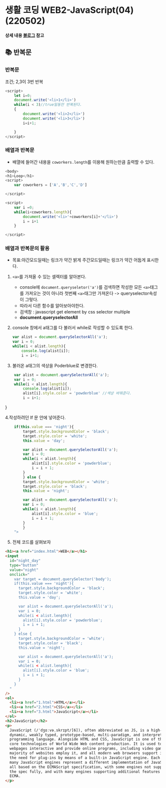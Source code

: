 # 생활 코딩 WEB2-JavaScript(04)(220502)

**상세 내용 [블로그](https://opentutorials.org/course/3085/18868) 참고**

## 📚 반복문

### 반복문

조건; 2,3이 3번 반복

```js
<script>
    let i=0;
    document.write('<li>1</li>')
    while(i < 3)//true일동안 반복된다.
    {
        document.write('<li>2</li>')
        document.write('<li>3</li>')
        i=i+1;

    }
</script>
```

### 배열과 반복문

- 배열에 들어간 내용을 `coworkers.length`를 이용해 원하는만큼 출력할 수 있다.

```js
<body>
<h1>Loop</h1>
<script>
    var coworkers = ['A','B','C','D']

</script>

<script>
    var i =0;
    while(i<coworkers.length){
        document.write('<li>'+coworkers[i]+'</li>')
        i = i+1
    }

</script>
```

### 배열과 반복문의 활용

- 목표:야간모드일때는 링크가 약간 밝게 주간모드일때는 링크가 약간 어둡게 표시한다.

1. `<a>`를 가져올 수 있는 셀렉터를 알아본다.

   - console에 `document.queryseletor('a')`를 검색하면 작성한 모든 `<a>`태그를 가져오는 것이 아니라 첫번째 `<a>`태그만 가져온다 -> queryselector속성이 그렇다.
   - 따라서 다른 함수를 알아보아야한다.
   - 검색창 : javascript get element by css selector multiple
   - **document.queryselectorAll**

2. console 창에서 a태그를 다 불러서 while로 작성할 수 있도록 한다.
   ```js
   var alist = document.querySelectorAll('a');
   var i = 0;
   while(i < alist.length){
       console.log(alist[i]);
       i = i+1;
   ```
3. 불러온 a태그의 색상을 Poderblue로 변경한다.

```js
    var alist = document.querySelectorAll('a');
    var i = 0;
    while(i < alist.length){
        console.log(alist[i]);
        alist[i].style.color = 'powderblue' //색상 바꿔준다.
        i = i+1;
```

}

4.작성하려던 If 문 안에 넣어준다.

```js
    if(this.value === 'night'){
        target.style.backgroundColor = 'black';
        target.style.color = 'white';
        this.value = 'day';

        var alist = document.querySelectorAll('a');
        var i = 0;
        while(i < alist.length){
            alist[i].style.color = 'powderblue';
            i = i + 1;
        }
        } else {
        target.style.backgroundColor = 'white';
        target.style.color = 'black';
        this.value = 'night';

        var alist = document.querySelectorAll('a');
        var i = 0;
        while(i < alist.length){
            alist[i].style.color = 'blue';
            i = i + 1;
        }
        }
    ">
```

5. 전체 코드를 살펴보자

```html
<h1><a href="index.html">WEB</a></h1>
<input
  id="night_day"
  type="button"
  value="night"
  onclick="
    var target = document.querySelector('body');
    if(this.value === 'night'){
      target.style.backgroundColor = 'black';
      target.style.color = 'white';
      this.value = 'day';

      var alist = document.querySelectorAll('a');
      var i = 0;
      while(i < alist.length){
        alist[i].style.color = 'powderblue';
        i = i + 1;
      }
    } else {
      target.style.backgroundColor = 'white';
      target.style.color = 'black';
      this.value = 'night';

      var alist = document.querySelectorAll('a');
      var i = 0;
      while(i < alist.length){
        alist[i].style.color = 'blue';
        i = i + 1;
      }
    }
  "
/>
<ol>
  <li><a href="1.html">HTML</a></li>
  <li><a href="2.html">CSS</a></li>
  <li><a href="3.html">JavaScript</a></li>
</ol>
<h2>JavaScript</h2>
<p>
  JavaScript (/ˈdʒɑːvəˌskrɪpt/[6]), often abbreviated as JS, is a high-level,
  dynamic, weakly typed, prototype-based, multi-paradigm, and interpreted
  programming language. Alongside HTML and CSS, JavaScript is one of the three
  core technologies of World Wide Web content production. It is used to make
  webpages interactive and provide online programs, including video games. The
  majority of websites employ it, and all modern web browsers support it without
  the need for plug-ins by means of a built-in JavaScript engine. Each of the
  many JavaScript engines represent a different implementation of JavaScript,
  all based on the ECMAScript specification, with some engines not supporting
  the spec fully, and with many engines supporting additional features beyond
  ECMA.
</p>
```
